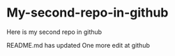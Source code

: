 # My-second-repo-in-github
Here is my second repo in github

README.md has updated One more edit at github
